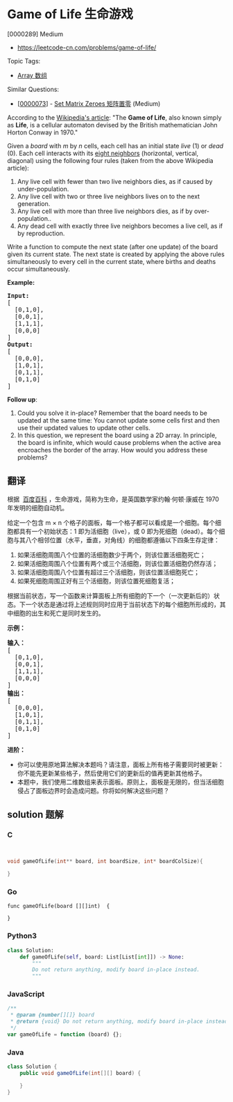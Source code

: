 # Game of Life 生命游戏

[0000289] Medium

- https://leetcode-cn.com/problems/game-of-life/

Topic Tags:

- [Array 数组](https://leetcode-cn.com/tag/array/)

Similar Questions:

- [[0000073](https://leetcode-cn.com/problems/set-matrix-zeroes/)] - [Set Matrix Zeroes 矩阵置零](./0000073.set-matrix-zeroes.md) (Medium)

According to the [Wikipedia's article](https://en.wikipedia.org/wiki/Conway%27s_Game_of_Life): "The **Game of Life**, also known simply as **Life**, is a cellular automaton devised by the British mathematician John Horton Conway in 1970."

Given a _board_ with _m_ by _n_ cells, each cell has an initial state _live_ (1) or _dead_ (0). Each cell interacts with its [eight neighbors](https://en.wikipedia.org/wiki/Moore_neighborhood) (horizontal, vertical, diagonal) using the following four rules (taken from the above Wikipedia article):

1.  Any live cell with fewer than two live neighbors dies, as if caused by under-population.
2.  Any live cell with two or three live neighbors lives on to the next generation.
3.  Any live cell with more than three live neighbors dies, as if by over-population..
4.  Any dead cell with exactly three live neighbors becomes a live cell, as if by reproduction.

Write a function to compute the next state (after one update) of the board given its current state. The next state is created by applying the above rules simultaneously to every cell in the current state, where births and deaths occur simultaneously.

**Example:**

<pre><strong>Input: 
</strong><span id="example-input-1-1">[
&nbsp; [0,1,0],
&nbsp; [0,0,1],
&nbsp; [1,1,1],
&nbsp; [0,0,0]
]</span>
<strong>Output: 
</strong><span id="example-output-1">[
&nbsp; [0,0,0],
&nbsp; [1,0,1],
&nbsp; [0,1,1],
&nbsp; [0,1,0]
]</span>
</pre>

**Follow up**:

1.  Could you solve it in-place? Remember that the board needs to be updated at the same time: You cannot update some cells first and then use their updated values to update other cells.
2.  In this question, we represent the board using a 2D array. In principle, the board is infinite, which would cause problems when the active area encroaches the border of the array. How would you address these problems?

## 翻译

根据  [百度百科](https://baike.baidu.com/item/%E7%94%9F%E5%91%BD%E6%B8%B8%E6%88%8F/2926434?fr=aladdin) ，生命游戏，简称为生命，是英国数学家约翰·何顿·康威在 1970 年发明的细胞自动机。

给定一个包含 m × n 个格子的面板，每一个格子都可以看成是一个细胞。每个细胞都具有一个初始状态：1 即为活细胞（live），或 0 即为死细胞（dead）。每个细胞与其八个相邻位置（水平，垂直，对角线）的细胞都遵循以下四条生存定律：

1.  如果活细胞周围八个位置的活细胞数少于两个，则该位置活细胞死亡；
2.  如果活细胞周围八个位置有两个或三个活细胞，则该位置活细胞仍然存活；
3.  如果活细胞周围八个位置有超过三个活细胞，则该位置活细胞死亡；
4.  如果死细胞周围正好有三个活细胞，则该位置死细胞复活；

根据当前状态，写一个函数来计算面板上所有细胞的下一个（一次更新后的）状态。下一个状态是通过将上述规则同时应用于当前状态下的每个细胞所形成的，其中细胞的出生和死亡是同时发生的。

**示例：**

<pre><strong>输入： 
</strong>[
&nbsp; [0,1,0],
&nbsp; [0,0,1],
&nbsp; [1,1,1],
&nbsp; [0,0,0]
]
<strong>输出：
</strong>[
&nbsp; [0,0,0],
&nbsp; [1,0,1],
&nbsp; [0,1,1],
&nbsp; [0,1,0]
]</pre>

**进阶：**

- 你可以使用原地算法解决本题吗？请注意，面板上所有格子需要同时被更新：你不能先更新某些格子，然后使用它们的更新后的值再更新其他格子。
- 本题中，我们使用二维数组来表示面板。原则上，面板是无限的，但当活细胞侵占了面板边界时会造成问题。你将如何解决这些问题？

## solution 题解

### C

```c


void gameOfLife(int** board, int boardSize, int* boardColSize){

}
```

### Go

```golang
func gameOfLife(board [][]int)  {

}
```

### Python3

```python
class Solution:
    def gameOfLife(self, board: List[List[int]]) -> None:
        """
        Do not return anything, modify board in-place instead.
        """
```

### JavaScript

```javascript
/**
 * @param {number[][]} board
 * @return {void} Do not return anything, modify board in-place instead.
 */
var gameOfLife = function (board) {};
```

### Java

```java
class Solution {
    public void gameOfLife(int[][] board) {

    }
}
```
